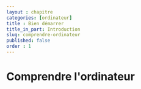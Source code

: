 ```yaml
---
layout : chapitre
categories: [ordinateur]
title : Bien démarrer
title_in_part: Introduction
slug: comprendre-ordinateur
published: false
order : 1
---
```


# Comprendre l'ordinateur

